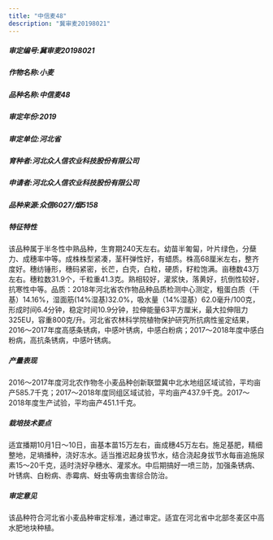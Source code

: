 ```yaml
---
title: "中信麦48"
description: "冀审麦20198021"
---
```

##### 审定编号:冀审麦20198021

##### 作物名称:小麦

##### 品种名称:中信麦48

##### 审定年份:2019

##### 审定单位:河北省

##### 育种者:河北众人信农业科技股份有限公司

##### 申请者:河北众人信农业科技股份有限公司

##### 品种来源:众信6027/烟5158

##### 特征特性
该品种属于半冬性中熟品种，生育期240天左右。幼苗半匍匐，叶片绿色，分蘖力、成穗率中等。成株株型紧凑，茎秆弹性好，有蜡质。株高68厘米左右，整齐度好。穗纺锤形，穗码紧密，长芒，白壳，白粒，硬质，籽粒饱满。亩穗数43万左右。穗粒数31.9个，千粒重41.3克。熟相较好，灌浆快，落黄好，抗倒性较好，抗寒性中等。品质：2018年河北省农作物品种品质检测中心测定，粗蛋白质（干基）14.16%，湿面筋(14%湿基)32.0%，吸水量（14%湿基）62.0毫升/100克，形成时间6.4分钟，稳定时间10.9分钟，拉伸能量63平方厘米，最大拉伸阻力325EU，容重800克/升。河北省农林科学院植物保护研究所抗病性鉴定结果，2016～2017年度高感条锈病，中感叶锈病，中感白粉病；2017～2018年度中感白粉病，高抗条锈病，中感叶锈病。

##### 产量表现
2016～2017年度河北农作物冬小麦品种创新联盟冀中北水地组区域试验，平均亩产585.7千克；2017～2018年度同组区域试验，平均亩产437.9千克。2017～2018年度生产试验，平均亩产451.1千克。

##### 栽培技术要点
适宜播期10月1日～10日，亩基本苗15万左右，亩成穗45万左右。施足基肥，精细整地，足墒播种，浇好冻水。适当推迟起身拔节水，结合浇起身拔节水每亩追施尿素15～20千克，适时浇好孕穗水、灌浆水。中后期搞好一喷三防，加强条锈病、叶锈病、白粉病、赤霉病、蚜虫等病虫害综合防治。

##### 审定意见
该品种符合河北省小麦品种审定标准，通过审定。适宜在河北省中北部冬麦区中高水肥地块种植。
